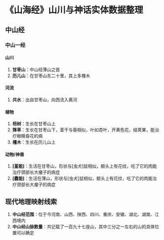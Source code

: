 # 《山海经》山川与神话实体数据整理

## 中山经

### 中山一经

#### 山川
1. **甘枣山**：中山经薄山之首
2. **历儿山**：在甘枣山东二十里，其上多橿木

#### 河流
1. **共水**：出自甘枣山，向西流入黄河

#### 植物
1. **杻树**：生长在甘枣山上
2. **箨草**：生长在甘枣山下，茎干与葵相似，叶如杏叶，开黄色花，结荚果，能治疗眼睛昏花的病
3. **橿木**：生长在历儿山上

#### 动物/神兽
1. **[堇能]**：生活在甘枣山，形状与[虫犬]鼠相似，额头上有花纹，吃了它的肉能治疗颈部长大瘤子的病症
2. **[蠹能]**：生活在薄山，形状与[虫犬]鼠相似，额头上有花纹，吃了它的肉能治疗颈部长大瘤子的病症

## 现代地理映射线索

1. **中山经范围**：位于今河南、山西、陕西、四川、重庆、安徽、湖北、湖南、江西境内
2. **中山经山脉数量**：共记载了一百九十七座山，其中三分之一左右的山的具体位置可以确定
